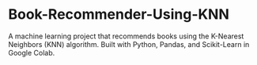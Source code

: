 # Book-Recommender-Using-KNN
A machine learning project that recommends books using the K-Nearest Neighbors (KNN) algorithm. Built with Python, Pandas, and Scikit-Learn in Google Colab.
